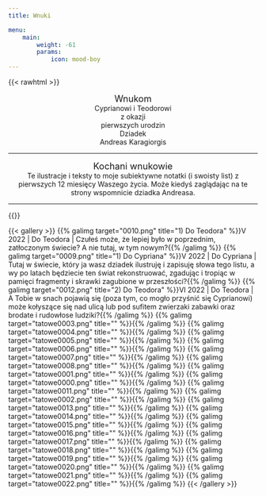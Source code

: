 ```yaml
---
title: Wnuki

menu:
    main: 
        weight: -61
        params:
            icon: mood-boy
---
```




{{< rawhtml >}}
<center style="font-size: 1.3em">Wnukom</center>
<center>Cyprianowi i Teodorowi</center>
<center>z okazji</center>
<center> pierwszych urodzin</center>
<center>Dziadek</center>
<center>Andreas Karagiorgis</center>
<hr/>
<center style="font-size: 1.3em">Kochani wnukowie</center>
<center>Te ilustracje i teksty to moje subiektywne notatki (i swoisty list) z pierwszych 12 miesięcy Waszego życia. Może kiedyś zaglądając na te strony wspomnicie dziadka Andreasa.</center>
<hr/>
{{</rawhtml >}}

{{< gallery >}}
  {{% galimg target="0010.png" title="1) Do Teodora" %}}V 2022 | Do Teodora | Czułeś może, że lepiej było w poprzednim, zatłoczonym świecie? A nie tutaj, w tym nowym?{{% /galimg %}}
  {{% galimg target="0009.png" title="1) Do Cypriana" %}}V 2022 | Do Cypriana | Tutaj w świecie, który ja wasz dziadek ilustruję i zapisuję słowa tego listu, a wy po latach będziecie ten świat rekonstruować, zgadując i tropiąc w pamięci fragmenty i skrawki zagubione w przeszłości?{{% /galimg %}}
  {{% galimg target="0012.png" title="2) Do Teodora" %}}VI 2022 | Do Teodora | A Tobie w snach pojawią się (poza tym, co mogło przyśnić się Cyprianowi) może kołyszące się nad ulicą lub pod sufitem zwierzaki zabawki oraz brodate i rudowłose ludziki?{{% /galimg %}}
  {{% galimg target="tatowe0003.png" title="" %}}{{% /galimg %}}
  {{% galimg target="tatowe0004.png" title="" %}}{{% /galimg %}}
  {{% galimg target="tatowe0005.png" title="" %}}{{% /galimg %}}
  {{% galimg target="tatowe0006.png" title="" %}}{{% /galimg %}}
  {{% galimg target="tatowe0007.png" title="" %}}{{% /galimg %}}
  {{% galimg target="tatowe0008.png" title="" %}}{{% /galimg %}}
  {{% galimg target="tatowe0001.png" title="" %}}{{% /galimg %}}
  {{% galimg target="tatowe0000.png" title="" %}}{{% /galimg %}}
  {{% galimg target="tatowe0011.png" title="" %}}{{% /galimg %}}
  {{% galimg target="tatowe0002.png" title="" %}}{{% /galimg %}}
  {{% galimg target="tatowe0013.png" title="" %}}{{% /galimg %}}
  {{% galimg target="tatowe0014.png" title="" %}}{{% /galimg %}}
  {{% galimg target="tatowe0015.png" title="" %}}{{% /galimg %}}
  {{% galimg target="tatowe0016.png" title="" %}}{{% /galimg %}}
  {{% galimg target="tatowe0017.png" title="" %}}{{% /galimg %}}
  {{% galimg target="tatowe0018.png" title="" %}}{{% /galimg %}}
  {{% galimg target="tatowe0019.png" title="" %}}{{% /galimg %}}
  {{% galimg target="tatowe0020.png" title="" %}}{{% /galimg %}}
  {{% galimg target="tatowe0021.png" title="" %}}{{% /galimg %}}
  {{% galimg target="tatowe0022.png" title="" %}}{{% /galimg %}}
{{< /gallery >}}